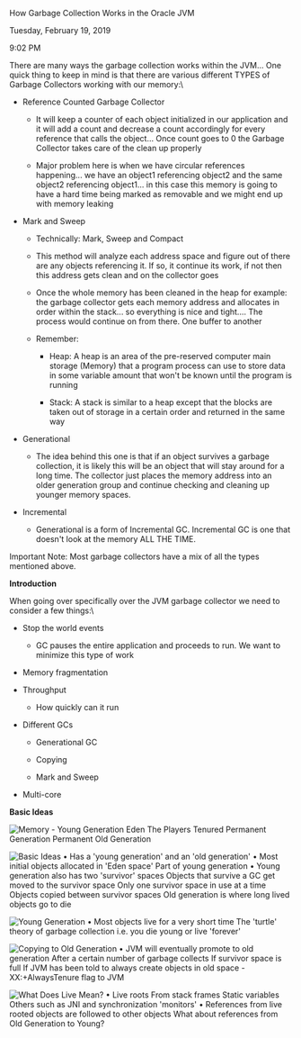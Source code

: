 How Garbage Collection Works in the Oracle JVM

Tuesday, February 19, 2019

9:02 PM

There are many ways the garbage collection works within the JVM... One quick thing to keep in mind is that there are various different TYPES of Garbage Collectors working with our memory:\
-   Reference Counted Garbage Collector

    -   It will keep a counter of each object initialized in our application and it will add a count and decrease a count accordingly for every reference that calls the object... Once count goes to 0 the Garbage Collector takes care of the clean up properly

    -   Major problem here is when we have circular references happening... we have an object1 referencing object2 and the same object2 referencing object1... in this case this memory is going to have a hard time being marked as removable and we might end up with memory leaking

-   Mark and Sweep

    -   Technically: Mark, Sweep and Compact

    -   This method will analyze each address space and figure out of there are any objects referencing it. If so, it continue its work, if not then this address gets clean and on the collector goes

    -   Once the whole memory has been cleaned in the heap for example: the garbage collector gets each memory address and allocates in order within the stack... so everything is nice and tight.... The process would continue on from there. One buffer to another

    -   Remember:

        -   Heap: A heap is an area of the pre-reserved computer main storage (Memory) that a program process can use to store data in some variable amount that won\'t be known until the program is running

        -   Stack: A stack is similar to a heap except that the blocks are taken out of storage in a certain order and returned in the same way

-   Generational

    -   The idea behind this one is that if an object survives a garbage collection, it is likely this will be an object that will stay around for a long time. The collector just places the memory address into an older generation group and continue checking and cleaning up younger memory spaces.

-   Incremental

    -   Generational is a form of Incremental GC. Incremental GC is one that doesn\'t look at the memory ALL THE TIME.

Important Note: Most garbage collectors have a mix of all the types mentioned above.

**Introduction**

When going over specifically over the JVM garbage collector we need to consider a few things:\
-   Stop the world events

    -   GC pauses the entire application and proceeds to run. We want to minimize this type of work

-   Memory fragmentation

-   Throughput

    -   How quickly can it run

-   Different GCs

    -   Generational GC

    -   Copying

    -   Mark and Sweep

-   Multi-core

**Basic Ideas**

![Memory - Young Generation Eden The Players Tenured Permanent Generation Permanent Old Generation ](000_How_Garbage_Collection_Works_in_the_Oracle_JVM_000.png)

![Basic Ideas • Has a \'young generation\' and an \'old generation\' • Most initial objects allocated in \'Eden space\' Part of young generation • Young generation also has two \'survivor\' spaces Objects that survive a GC get moved to the survivor space Only one survivor space in use at a time Objects copied between survivor spaces Old generation is where long lived objects go to die ](000_How_Garbage_Collection_Works_in_the_Oracle_JVM_001.png)

![Young Generation • Most objects live for a very short time The \'turtle\' theory of garbage collection i.e. you die young or live \'forever\' ](000_How_Garbage_Collection_Works_in_the_Oracle_JVM_002.png)

![Copying to Old Generation • JVM will eventually promote to old generation After a certain number of garbage collects If survivor space is full If JVM has been told to always create objects in old space -XX:+AlwaysTenure flag to JVM ](000_How_Garbage_Collection_Works_in_the_Oracle_JVM_003.png)

![What Does Live Mean? • Live roots From stack frames Static variables Others such as JNI and synchronization \'monitors\' • References from live rooted objects are followed to other objects What about references from Old Generation to Young? ](000_How_Garbage_Collection_Works_in_the_Oracle_JVM_004.png)
